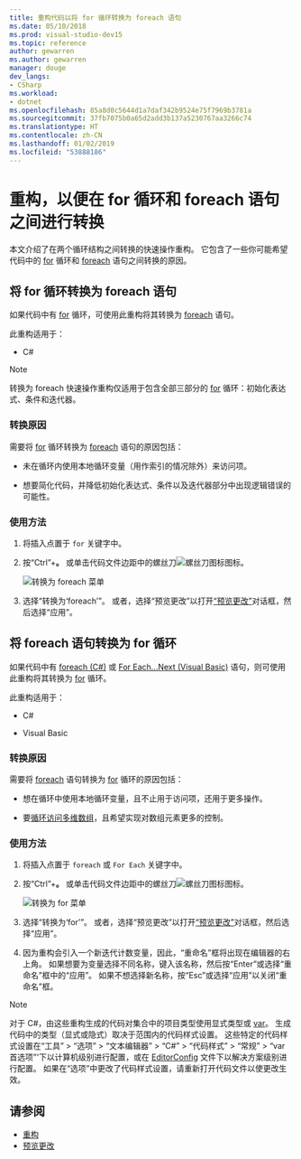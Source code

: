 ```yaml
---
title: 重构代码以将 for 循环转换为 foreach 语句
ms.date: 05/10/2018
ms.prod: visual-studio-dev15
ms.topic: reference
author: gewarren
ms.author: gewarren
manager: douge
dev_langs:
- CSharp
ms.workload:
- dotnet
ms.openlocfilehash: 85a8d0c5644d1a7daf342b9524e75f7969b3781a
ms.sourcegitcommit: 37fb7075b0a65d2add3b137a5230767aa3266c74
ms.translationtype: HT
ms.contentlocale: zh-CN
ms.lasthandoff: 01/02/2019
ms.locfileid: "53888186"
---
```

# <a name="refactoring-to-convert-between-a-for-loop-and-a-foreach-statement"></a>重构，以便在 for 循环和 foreach 语句之间进行转换

本文介绍了在两个循环结构之间转换的快速操作重构。 它包含了一些你可能希望代码中的 [for](/dotnet/csharp/language-reference/keywords/for) 循环和 [foreach](/dotnet/csharp/language-reference/keywords/foreach-in) 语句之间转换的原因。

## <a name="convert-a-for-loop-to-a-foreach-statement"></a>将 for 循环转换为 foreach 语句

如果代码中有 [for](/dotnet/csharp/language-reference/keywords/for) 循环，可使用此重构将其转换为 [foreach](/dotnet/csharp/language-reference/keywords/foreach-in) 语句。

此重构适用于：

- C#

> [!NOTE]
> 转换为 foreach 快速操作重构仅适用于包含全部三部分的 [for](/dotnet/csharp/language-reference/keywords/for) 循环：初始化表达式、条件和迭代器。

### <a name="why-convert"></a>转换原因

需要将 [for](/dotnet/csharp/language-reference/keywords/for) 循环转换为 [foreach](/dotnet/csharp/language-reference/keywords/foreach-in) 语句的原因包括：

- 未在循环内使用本地循环变量（用作索引的情况除外）来访问项。

- 想要简化代码，并降低初始化表达式、条件以及迭代器部分中出现逻辑错误的可能性。

### <a name="how-to-use-it"></a>使用方法

1. 将插入点置于 `for` 关键字中。

1. 按“Ctrl”+**。** 或单击代码文件边距中的螺丝刀![螺丝刀图标](../media/screwdriver-icon.png)图标。

   ![转换为 foreach 菜单](media/convert-to-foreach.png)

1. 选择“转换为‘foreach’”。 或者，选择“预览更改”以打开[“预览更改”](../../ide/preview-changes.md)对话框，然后选择“应用”。

## <a name="convert-a-foreach-statement-to-a-for-loop"></a>将 foreach 语句转换为 for 循环

如果代码中有 [foreach (C#)](/dotnet/csharp/language-reference/keywords/foreach-in) 或 [For Each...Next (Visual Basic)](/dotnet/visual-basic/language-reference/statements/for-each-next-statement) 语句，则可使用此重构将其转换为 [for](/dotnet/csharp/language-reference/keywords/for) 循环。

此重构适用于：

- C#

- Visual Basic

### <a name="why-convert"></a>转换原因

需要将 [foreach](/dotnet/csharp/language-reference/keywords/foreach-in) 语句转换为 [for](/dotnet/csharp/language-reference/keywords/for) 循环的原因包括：

- 想在循环中使用本地循环变量，且不止用于访问项，还用于更多操作。

- 要[循环访问多维数组](/dotnet/csharp/programming-guide/arrays/using-foreach-with-arrays)，且希望实现对数组元素更多的控制。

### <a name="how-to-use-it"></a>使用方法

1. 将插入点置于 `foreach` 或 `For Each` 关键字中。

1. 按“Ctrl”+**。** 或单击代码文件边距中的螺丝刀![螺丝刀图标](../media/screwdriver-icon.png)图标。

   ![转换为 for 菜单](media/convert-to-for.png)

1. 选择“转换为‘for’”。 或者，选择“预览更改”以打开[“预览更改”](../../ide/preview-changes.md)对话框，然后选择“应用”。

1. 因为重构会引入一个新迭代计数变量，因此，“重命名”框将出现在编辑器的右上角。 如果想要为变量选择不同名称，键入该名称，然后按“Enter”或选择“重命名”框中的“应用”。 如果不想选择新名称，按“Esc”或选择“应用”以关闭“重命名”框。

> [!NOTE]
> 对于 C#，由这些重构生成的代码对集合中的项目类型使用显式类型或 [var](/dotnet/csharp/language-reference/keywords/var)。 生成代码中的类型（显式或隐式）取决于范围内的代码样式设置。 这些特定的代码样式设置在“工具” > “选项” > “文本编辑器” > “C#” > “代码样式” > “常规” > “var 首选项”\'下以计算机级别进行配置，或在 [EditorConfig](../../ide/editorconfig-code-style-settings-reference.md#implicit-and-explicit-types) 文件下以解决方案级别进行配置。 如果在“选项”中更改了代码样式设置，请重新打开代码文件以使更改生效。

## <a name="see-also"></a>请参阅

- [重构](../refactoring-in-visual-studio.md)
- [预览更改](../../ide/preview-changes.md)